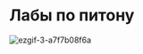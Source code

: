 # Лабы по питону

![ezgif-3-a7f7b08f6a](https://user-images.githubusercontent.com/85644131/198576564-49da2364-b984-4336-9060-75df1c3d6738.gif)
